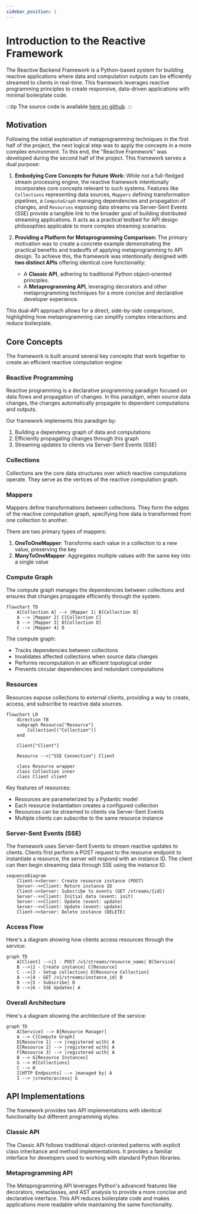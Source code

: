 ```yaml
---
sidebar_position: 1
---
```


# Introduction to the Reactive Framework

The Reactive Backend Framework is a Python-based system for building reactive applications where data and computation outputs can be efficiently streamed to clients in real-time. This framework leverages reactive programming principles to create responsive, data-driven applications with minimal boilerplate code.

:::tip
The source code is available [here on github](https://github.com/CFSY/meta-reactive).
:::


## Motivation
Following the initial exploration of metaprogramming techniques in the first half of the project, the next logical step was to apply the concepts in a more complex environment. To this end, the "Reactive Framework" was developed during the second half of the project. This framework serves a dual purpose:

1.  **Embodying Core Concepts for Future Work:** While not a full-fledged stream processing engine, the reactive framework intentionally incorporates core concepts relevant to such systems. Features like `Collections` representing data sources, `Mappers` defining transformation pipelines, a `ComputeGraph` managing dependencies and propagation of changes, and `Resources` exposing data streams via Server-Sent Events (SSE) provide a tangible link to the broader goal of building distributed streaming applications. It acts as a practical testbed for API design philosophies applicable to more complex streaming scenarios.

2.  **Providing a Platform for Metaprogramming Comparison:** The primary motivation was to create a concrete example demonstrating the practical benefits and tradeoffs of applying metaprogramming to API design. To achieve this, the framework was intentionally designed with **two distinct APIs** offering identical core functionality:
    -   A **Classic API**, adhering to traditional Python object-oriented principles.
    -   A **Metaprogramming API**, leveraging decorators and other metaprogramming techniques for a more concise and declarative developer experience.

  This dual-API approach allows for a direct, side-by-side comparison, highlighting how metaprogramming can simplify complex interactions and reduce boilerplate.

## Core Concepts

The framework is built around several key concepts that work together to create an efficient reactive computation engine:

### Reactive Programming

Reactive programming is a declarative programming paradigm focused on data flows and propagation of changes. In this paradigm, when source data changes, the changes automatically propagate to dependent computations and outputs.

Our framework implements this paradigm by:
1. Building a dependency graph of data and computations
2. Efficiently propagating changes through this graph
3. Streaming updates to clients via Server-Sent Events (SSE)

### Collections

Collections are the core data structures over which reactive computations operate. They serve as the vertices of the reactive computation graph.

### Mappers

Mappers define transformations between collections. They form the edges of the reactive computation graph, specifying how data is transformed from one collection to another.

There are two primary types of mappers:
1. **OneToOneMapper**: Transforms each value in a collection to a new value, preserving the key
2. **ManyToOneMapper**: Aggregates multiple values with the same key into a single value

### Compute Graph

The compute graph manages the dependencies between collections and ensures that changes propagate efficiently through the system.

```mermaid
flowchart TD
    A[Collection A] --> |Mapper 1| B[Collection B]
    A --> |Mapper 2| C[Collection C]
    B --> |Mapper 3| D[Collection D]
    C --> |Mapper 4| D
```

The compute graph:
- Tracks dependencies between collections
- Invalidates affected collections when source data changes
- Performs recomputation in an efficient topological order
- Prevents circular dependencies and redundant computations

### Resources

Resources expose collections to external clients, providing a way to create, access, and subscribe to reactive data sources.

```mermaid
flowchart LR
    direction TB
    subgraph Resource["Resource"]
        Collection[("Collection")]
    end
    
    Client["Client"]
    
    Resource -->|"SSE Connection"| Client
    
    class Resource wrapper
    class Collection inner
    class Client client
```

Key features of resources:
- Resources are parameterized by a Pydantic model
- Each resource instantiation creates a configured collection
- Resources can be streamed to clients via Server-Sent Events
- Multiple clients can subscribe to the same resource instance

### Server-Sent Events (SSE)

The framework uses Server-Sent Events to stream reactive updates to clients. 
Clients first perform a POST request to the resource endpoint to instantiate a resource, the server will respond with an instance ID.
The client can then begin streaming data through SSE using the instance ID.

```mermaid
sequenceDiagram
    Client->>Server: Create resource instance (POST)
    Server-->>Client: Return instance ID
    Client->>Server: Subscribe to events (GET /streams/{id})
    Server-->>Client: Initial data (event: init)
    Server-->>Client: Update (event: update)
    Server-->>Client: Update (event: update)
    Client->>Server: Delete instance (DELETE)
```

### Access Flow

Here's a diagram showing how clients access resources through the service:

```mermaid
graph TD
    A[Client] -->|1 - POST /v1/streams/resource_name| B[Service]
    B -->|2 - Create instance| C[Resource]
    C -->|3 - Setup collection| D[Resource Collection]
    A -->|4 - GET /v1/streams/instance_id| B
    B -->|5 - Subscribe| D
    D -->|6 - SSE Updates| A
```

### Overall Architecture

Here's a diagram showing the architecture of the service:

```mermaid
graph TD
    A[Service] --> B[Resource Manager]
    A --> C[Compute Graph]
    D[Resource 1] --> |registered with| A
    E[Resource 2] --> |registered with| A
    F[Resource 3] --> |registered with| A
    B --> G[Resource Instances]
    G --> H[Collections]
    C --> H
    I[HTTP Endpoints] --> |managed by| A
    I --> |create/access| G
```

## API Implementations

The framework provides two API implementations with identical functionality but different programming styles:

### Classic API

The Classic API follows traditional object-oriented patterns with explicit class inheritance and method implementations. It provides a familiar interface for developers used to working with standard Python libraries.

### Metaprogramming API

The Metaprogramming API leverages Python's advanced features like decorators, metaclasses, and AST analysis to provide a more concise and declarative interface. This API reduces boilerplate code and makes applications more readable while maintaining the same functionality.

